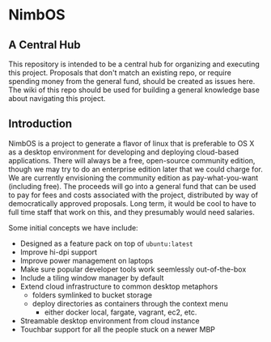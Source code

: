 # NimbOS

## A Central Hub

This repository is intended to be a central hub for organizing and executing this project. Proposals that don't match an existing repo, or require spending money from the general fund, should be created as issues here. The wiki of this repo should be used for building a general knowledge base about navigating this project.

## Introduction

NimbOS is a project to generate a flavor of linux that is preferable to OS X as a desktop environment for developing and deploying cloud-based applications. There will always be a free, open-source community edition, though we may try to do an enterprise edition later that we could charge for. We are currently envisioning the community edition as pay-what-you-want (including free). The proceeds will go into a general fund that can be used to pay for fees and costs associated with the project, distributed by way of democratically approved proposals. Long term, it would be cool to have to full time staff that work on this, and they presumably would need salaries.

Some initial concepts we have include:

- Designed as a feature pack on top of `ubuntu:latest`
- Improve hi-dpi support
- Improve power management on laptops
- Make sure popular developer tools work seemlessly out-of-the-box
- Include a tiling window manager by default
- Extend cloud infrastructure to common desktop metaphors
  - folders symlinked to bucket storage
  - deploy directories as containers through the context menu
    - either docker local, fargate, vagrant, ec2, etc.
- Streamable desktop environment from cloud instance
- Touchbar support for all the people stuck on a newer MBP
